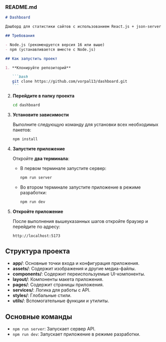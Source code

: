 ### README.md

````markdown
# Dashboard

Дашборд для статистики сайтов с использованием React.js + json-server

## Требования

- Node.js (рекомендуется версия 16 или выше)
- npm (устанавливается вместе с Node.js)

## Как запустить проект

1. **Клонируйте репозиторий**

   ```bash
   git clone https://github.com/vorpal13/dashboard.git
   ```
````

2. **Перейдите в папку проекта**

   ```bash
   cd dashboard
   ```

3. **Установите зависимости**

   Выполните следующую команду для установки всех необходимых пакетов:

   ```bash
   npm install
   ```

4. **Запустите приложение**

   Откройте **два терминала**:

   - В первом терминале запустите сервер:

     ```bash
     npm run server
     ```

   - Во втором терминале запустите приложение в режиме разработки:

     ```bash
     npm run dev
     ```

5. **Откройте приложение**

   После выполнения вышеуказанных шагов откройте браузер и перейдите по адресу:

   ```
   http://localhost:5173
   ```

## Структура проекта

- **app/**: Основные точки входа и конфигурация приложения.
- **assets/**: Содержит изображения и другие медиа-файлы.
- **components/**: Содержит переиспользуемые UI-компоненты.
- **layout/**: Компоненты макета приложения.
- **pages/**: Содержит страницы приложения.
- **services/**: Логика для работы с API.
- **styles/**: Глобальные стили.
- **utils/**: Вспомогательные функции и утилиты.

## Основные команды

- `npm run server`: Запускает сервер API.
- `npm run dev`: Запускает приложение в режиме разработки.
